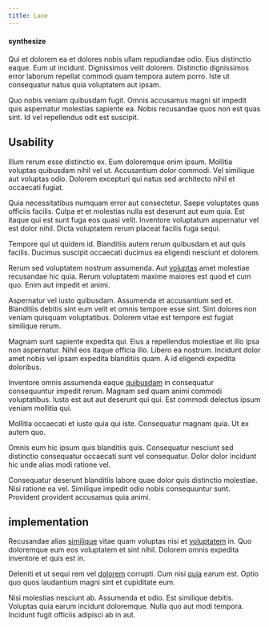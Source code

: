 ```yaml
---
title: Lane
---
```


#### synthesize

Qui et dolorem ea et dolores nobis ullam repudiandae odio. Eius distinctio eaque. Eum ut incidunt. Dignissimos velit dolorem. Distinctio dignissimos error laborum repellat commodi quam tempora autem porro. Iste ut consequatur natus quia voluptatem aut ipsam.

Quo nobis veniam quibusdam fugit. Omnis accusamus magni sit impedit quis aspernatur molestias sapiente ea. Nobis recusandae quos non est quas sint. Id vel repellendus odit est suscipit.

## Usability

Illum rerum esse distinctio ex. Eum doloremque enim ipsum. Mollitia voluptas quibusdam nihil vel ut. Accusantium dolor commodi. Vel similique aut voluptas odio. Dolorem excepturi qui natus sed architecto nihil et occaecati fugiat.

Quia necessitatibus numquam error aut consectetur. Saepe voluptates quas officiis facilis. Culpa et et molestias nulla est deserunt aut eum quia. Est itaque qui est sunt fuga eos quasi velit. Inventore voluptatum aspernatur vel est dolor nihil. Dicta voluptatem rerum placeat facilis fuga sequi.

Tempore qui ut quidem id. Blanditiis autem rerum quibusdam et aut quis facilis. Ducimus suscipit occaecati ducimus ea eligendi nesciunt et dolorem.

Rerum sed voluptatem nostrum assumenda. Aut [voluptas](/facere/temporibus/adipisci/credit_card_account.md) amet molestiae recusandae hic quia. Rerum voluptatem maxime maiores est quod et cum quo. Enim aut impedit et animi.

Aspernatur vel iusto quibusdam. Assumenda et accusantium sed et. Blanditiis debitis sint eum velit et omnis tempore esse sint. Sint dolores non veniam quisquam voluptatibus. Dolorem vitae est tempore est fugiat similique rerum.

Magnam sunt sapiente expedita qui. Eius a repellendus molestiae et illo ipsa non aspernatur. Nihil eos itaque officia illo. Libero ea nostrum. Incidunt dolor amet nobis vel ipsam expedita blanditiis quam. A id eligendi expedita doloribus.

Inventore omnis assumenda eaque [quibusdam](/earum/quo/dolorem/aperiam/avon.md) in consequatur consequuntur impedit rerum. Magnam sed quam animi commodi voluptatibus. Iusto est aut aut deserunt qui qui. Est commodi delectus ipsum veniam mollitia qui.

Mollitia occaecati et iusto quia qui iste. Consequatur magnam quia. Ut ex autem quo.

Omnis eum hic ipsum quis blanditiis quis. Consequatur nesciunt sed distinctio consequatur occaecati sunt vel consequatur. Dolor dolor incidunt hic unde alias modi ratione vel.

Consequatur deserunt blanditiis labore quae dolor quis distinctio molestiae. Nisi ratione ea vel. Similique impedit odio nobis consequuntur sunt. Provident provident accusamus quia animi.

## implementation

Recusandae alias [similique](/earum/quo/road.md) vitae quam voluptas nisi et [voluptatem](/facere/saint_lucia.md) in. Quo doloremque eum eos voluptatem et sint nihil. Dolorem omnis expedita inventore et quis est in.

Deleniti et ut sequi rem vel [dolorem](/eos/metrics.md) corrupti. Cum nisi [quia](/facere/temporibus/consequatur/qui/cuban_peso_rustic_program.md) earum est. Optio quo quos laudantium magni sint et cupiditate eum.

Nisi molestias nesciunt ab. Assumenda et odio. Est similique debitis. Voluptas quia earum incidunt doloremque. Nulla quo aut modi tempora. Incidunt fugit officiis adipisci ab in aut.
